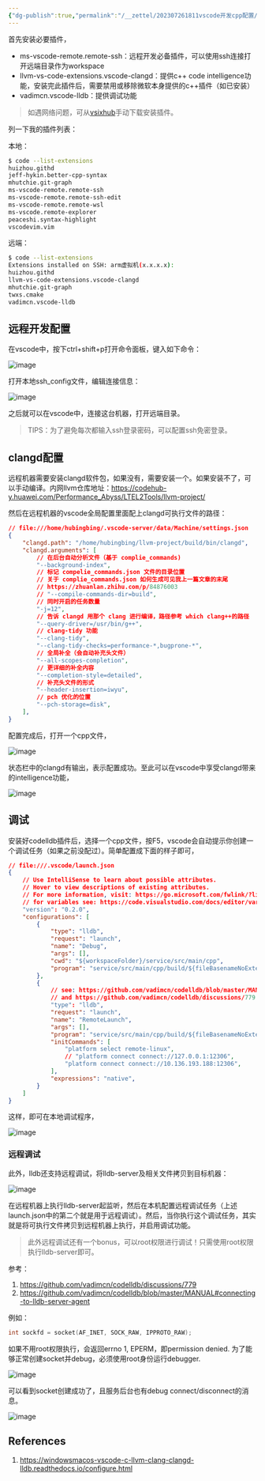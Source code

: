 ```yaml
---
{"dg-publish":true,"permalink":"/__zettel/202307261811vscode开发cpp配置/","title":202307261811,"created":"2023-07-26T18:11:55+08:00"}
---
```



首先安装必要插件，

- ms-vscode-remote.remote-ssh：远程开发必备插件，可以使用ssh连接打开远端目录作为workspace
- llvm-vs-code-extensions.vscode-clangd：提供c++ code intelligence功能，安装完此插件后，需要禁用或移除微软本身提供的c++插件（如已安装）
- vadimcn.vscode-lldb：提供调试功能

> 如遇网络问题，可从[vsixhub](https://vsixhub.com/)手动下载安装插件。

列一下我的插件列表：

本地：

```bash
$ code --list-extensions
huizhou.githd
jeff-hykin.better-cpp-syntax
mhutchie.git-graph
ms-vscode-remote.remote-ssh
ms-vscode-remote.remote-ssh-edit
ms-vscode-remote.remote-wsl
ms-vscode.remote-explorer
peaceshi.syntax-highlight
vscodevim.vim
```

远端：

```bash
$ code --list-extensions
Extensions installed on SSH: arm虚拟机(x.x.x.x):
huizhou.githd
llvm-vs-code-extensions.vscode-clangd
mhutchie.git-graph
twxs.cmake
vadimcn.vscode-lldb
```

远程开发配置
------------

在vscode中，按下ctrl+shift+p打开命令面板，键入如下命令：

![image](https://wiki.huawei.com/vision-file-storage/api/file/download/upload-v2/2023/6/24/20230724T1433Z/055e43ff055449b2a48401888da621ea/image.png)

打开本地ssh_config文件，编辑连接信息：

![image](https://wiki.huawei.com/vision-file-storage/api/file/download/upload-v2/2023/6/24/20230724T1517Z/7f597edb5e3b484ba7c13ba0dbbefbfc/image.png)

之后就可以在vscode中，连接这台机器，打开远端目录。

> TIPS：为了避免每次都输入ssh登录密码，可以配置ssh免密登录。

clangd配置
----------

远程机器需要安装clangd软件包，如果没有，需要安装一个。如果安装不了，可以手动编译。内网llvm仓库地址：https://codehub-y.huawei.com/Performance_Abyss/LTEL2Tools/llvm-project/

然后在远程机器的vscode全局配置里面配上clangd可执行文件的路径：

```json
// file:///home/hubingbing/.vscode-server/data/Machine/settings.json
{
    "clangd.path": "/home/hubingbing/llvm-project/build/bin/clangd",
    "clangd.arguments": [
        // 在后台自动分析文件（基于 complie_commands)
        "--background-index",
        // 标记 compelie_commands.json 文件的目录位置
        // 关于 complie_commands.json 如何生成可见我上一篇文章的末尾
        // https://zhuanlan.zhihu.com/p/84876003
        // "--compile-commands-dir=build",
        // 同时开启的任务数量
        "-j=12",
        // 告诉 clangd 用那个 clang 进行编译，路径参考 which clang++的路径
        "--query-driver=/usr/bin/g++",
        // clang-tidy 功能
        "--clang-tidy",
        "--clang-tidy-checks=performance-*,bugprone-*",
        // 全局补全（会自动补充头文件）
        "--all-scopes-completion",
        // 更详细的补全内容
        "--completion-style=detailed",
        // 补充头文件的形式
        "--header-insertion=iwyu",
        // pch 优化的位置
        "--pch-storage=disk",
    ],
}
```

配置完成后，打开一个cpp文件，

![image](https://wiki.huawei.com/vision-file-storage/api/file/download/upload-v2/2023/6/24/20230724T1527Z/aee8798746e04fa59b5cd619118ede3a/image.png)

状态栏中的clangd有输出，表示配置成功。至此可以在vscode中享受clangd带来的intelligence功能，

![image](https://wiki.huawei.com/vision-file-storage/api/file/download/upload-v2/2023/6/24/20230724T1529Z/718fc3b8928741b69695f329aa67110d/image.png)

调试
----

安装好codelldb插件后，选择一个cpp文件，按F5，vscode会自动提示你创建一个调试任务（如果之前没配过）。简单配置成下面的样子即可，

```json
// file:///.vscode/launch.json
{
    // Use IntelliSense to learn about possible attributes.
    // Hover to view descriptions of existing attributes.
    // For more information, visit: https://go.microsoft.com/fwlink/?linkid=830387
    // for variables see: https://code.visualstudio.com/docs/editor/variables-reference
    "version": "0.2.0",
    "configurations": [
        {
            "type": "lldb",
            "request": "launch",
            "name": "Debug",
            "args": [],
            "cwd": "${workspaceFolder}/service/src/main/cpp",
            "program": "service/src/main/cpp/build/${fileBasenameNoExtension}",
        },
        {
            // see: https://github.com/vadimcn/codelldb/blob/master/MANUAL#connecting-to-lldb-server-agent
            // and https://github.com/vadimcn/codelldb/discussions/779
            "type": "lldb",
            "request": "launch",
            "name": "RemoteLaunch",
            "args": [],
            "program": "service/src/main/cpp/build/${fileBasenameNoExtension}",
            "initCommands": [
                "platform select remote-linux",
                // "platform connect connect://127.0.0.1:12306",
                "platform connect connect://10.136.193.188:12306",
            ],
            "expressions": "native",
        }
    ]
}
```

这样，即可在本地调试程序，

![image](https://wiki.huawei.com/vision-file-storage/api/file/download/upload-v2/2023/6/24/20230724T1538Z/5814ca5a96c4476f89c50bc20c3a7e08/image.png)

### 远程调试

此外，lldb还支持远程调试，将lldb-server及相关文件拷贝到目标机器：

![image](https://wiki.huawei.com/vision-file-storage/api/file/download/upload-v2/2023/6/24/20230724T1542Z/cfd8adab96764aa999deb499d409eedc/image.png)

在远程机器上执行lldb-server起监听，然后在本机配置远程调试任务（上述launch.json中的第二个就是用于远程调试）。然后，当你执行这个调试任务，其实就是将可执行文件拷贝到远程机器上执行，并启用调试功能。

> 此外远程调试还有一个bonus，可以root权限进行调试！只需使用root权限执行lldb-server即可。

参考：

1. https://github.com/vadimcn/codelldb/discussions/779
2. https://github.com/vadimcn/codelldb/blob/master/MANUAL#connecting-to-lldb-server-agent

例如：

```cpp
int sockfd = socket(AF_INET, SOCK_RAW, IPPROTO_RAW);
```

如果不用root权限执行，会返回errno 1, EPERM，即permission denied. 为了能够正常创建socket并debug，必须使用root身份运行debugger.

![image](https://wiki.huawei.com/vision-file-storage/api/file/download/upload-v2/2023/5/30/20230630T1646Z/850e4415e1424e0e8e1f0411233a1e37/image.png)

可以看到socket创建成功了，且服务后台也有debug connect/disconnect的消息。

![image](https://wiki.huawei.com/vision-file-storage/api/file/download/upload-v2/2023/5/30/20230630T1646Z/433e067ef925447882a043d923c58ade/image.png)

References
----------

1. https://windowsmacos-vscode-c-llvm-clang-clangd-lldb.readthedocs.io/configure.html

